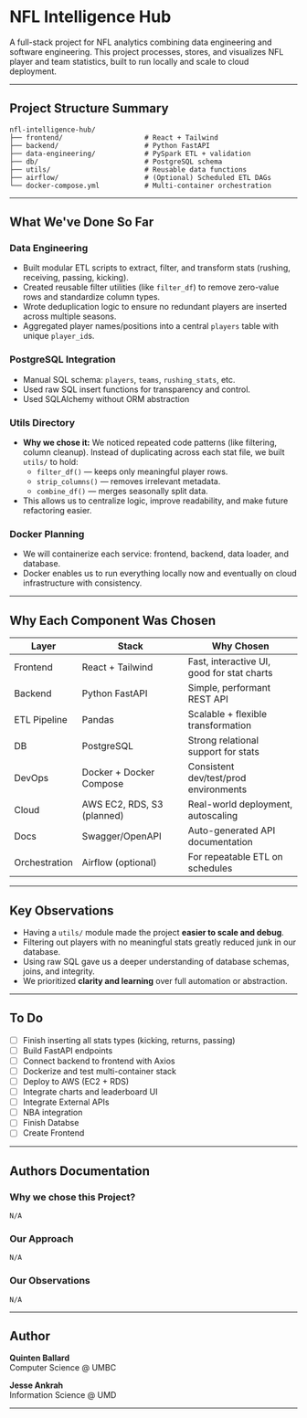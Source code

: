 
# NFL Intelligence Hub

A full-stack project for NFL analytics combining data engineering and software engineering.
This project processes, stores, and visualizes NFL player and team statistics, built to run locally and scale to cloud deployment.

---

## Project Structure Summary

```
nfl-intelligence-hub/
├── frontend/                    # React + Tailwind
├── backend/                     # Python FastAPI
├── data-engineering/            # PySpark ETL + validation
├── db/                          # PostgreSQL schema
├── utils/                       # Reusable data functions
├── airflow/                     # (Optional) Scheduled ETL DAGs
└── docker-compose.yml           # Multi-container orchestration
```

---

## What We've Done So Far

### Data Engineering

- Built modular ETL scripts to extract, filter, and transform stats (rushing, receiving, passing, kicking).
- Created reusable filter utilities (like `filter_df`) to remove zero-value rows and standardize column types.
- Wrote deduplication logic to ensure no redundant players are inserted across multiple seasons.
- Aggregated player names/positions into a central `players` table with unique `player_id`s.

### PostgreSQL Integration

- Manual SQL schema: `players`, `teams`, `rushing_stats`, etc.
- Used raw SQL insert functions for transparency and control.
- Used SQLAlchemy without ORM abstraction

### Utils Directory

- **Why we chose it:** We noticed repeated code patterns (like filtering, column cleanup). Instead of duplicating across each stat file, we built `utils/` to hold:
  - `filter_df()` — keeps only meaningful player rows.
  - `strip_columns()` — removes irrelevant metadata.
  - `combine_df()` — merges seasonally split data.
- This allows us to centralize logic, improve readability, and make future refactoring easier.

### Docker Planning

- We will containerize each service: frontend, backend, data loader, and database.
- Docker enables us to run everything locally now and eventually on cloud infrastructure with consistency.

---

## Why Each Component Was Chosen

| Layer         | Stack                           | Why Chosen |
|---------------|---------------------------------|------------|
| Frontend      | React + Tailwind                | Fast, interactive UI, good for stat charts |
| Backend       | Python FastAPI                  | Simple, performant REST API |
| ETL Pipeline  | Pandas                          | Scalable + flexible transformation |
| DB            | PostgreSQL                      | Strong relational support for stats |
| DevOps        | Docker + Docker Compose         | Consistent dev/test/prod environments |
| Cloud         | AWS EC2, RDS, S3 (planned)      | Real-world deployment, autoscaling |
| Docs          | Swagger/OpenAPI                 | Auto-generated API documentation |
| Orchestration | Airflow (optional)              | For repeatable ETL on schedules |

---

## Key Observations

- Having a `utils/` module made the project **easier to scale and debug**.
- Filtering out players with no meaningful stats greatly reduced junk in our database.
- Using raw SQL gave us a deeper understanding of database schemas, joins, and integrity.
- We prioritized **clarity and learning** over full automation or abstraction.

---

## To Do

- [ ] Finish inserting all stats types (kicking, returns, passing)
- [ ] Build FastAPI endpoints
- [ ] Connect backend to frontend with Axios
- [ ] Dockerize and test multi-container stack
- [ ] Deploy to AWS (EC2 + RDS)
- [ ] Integrate charts and leaderboard UI
- [ ] Integrate External APIs
- [ ] NBA integration
- [ ] Finish Databse
- [ ] Create Frontend

---

## Authors Documentation
  
  ### Why we chose this Project?
    N/A
  ### Our Approach
    N/A
  ### Our Observations
    N/A

---
## Author

**Quinten Ballard**  
Computer Science @ UMBC  

**Jesse Ankrah**  
Information Science @ UMD 

---
